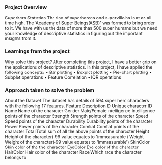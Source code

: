 ### Project Overview

 Superhero Statistics
The rise of superheroes and supervillains is at an all time high. The 'Academy of Super Beings(ASB)' was formed to bring order to it. We have with us the data of more than 500 super humans but we need your knowledge of descriptive statistics in figuring out the important insights from it.



### Learnings from the project

 Why solve this project?
After completing this project, I have a better grip on the applications of descriptive statistics. In this project, I have applied the following concepts:
•	Bar plotting
•	Boxplot plotting
•	Pie-chart plotting
•	Subplot operations
•	Feature Correlation
•	IQR operations



### Approach taken to solve the problem

 About the Dataset 
The dataset has details of 594 super hero characters with the following 17 features.
Feature	        Description
ID                    Unique character ID
Name	        Name of the character
Gender	        Male/Female
Intelligence	Intelligence points of the character
Strength	        Strength points of the character
Speed	        Speed points of the character
Durability	Durability points of the character
Power	        Power points of the character
Combat	        Combat points of the character
Total	        Total sum of all the above points of the character
Height	        Height of the character(-99 value equates to 'immeasurable')
Weight	        Weight of the character(-99 value equates to 'immeasurable')
SkinColor	Skin color of the the character
EyeColor	Eye color of the character
HairColor	Hair color of the character
Race	        Which race the character belongs to


